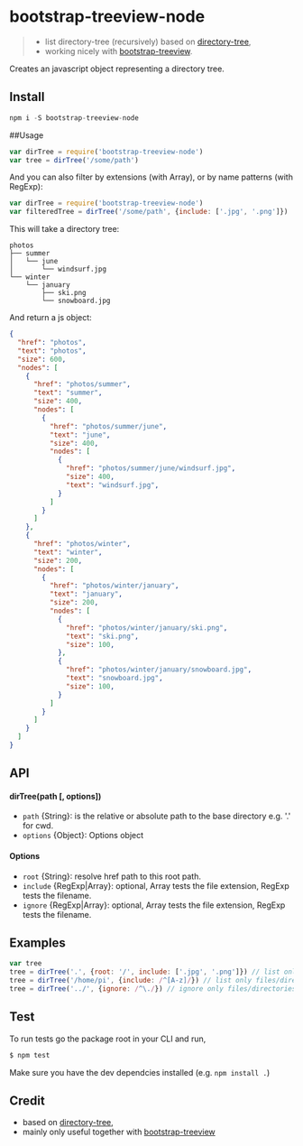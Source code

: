 # bootstrap-treeview-node

> - list directory-tree (recursively) based on [directory-tree](https://www.npmjs.com/package/directory-tree),
> - working nicely with [bootstrap-treeview](https://github.com/jonmiles/bootstrap-treeview).

Creates an javascript object representing a directory tree.

## Install
```js
npm i -S bootstrap-treeview-node

```


##Usage

```js
var dirTree = require('bootstrap-treeview-node')
var tree = dirTree('/some/path')
```

And you can also filter by extensions (with Array), or by name patterns (with RegExp):

```js
var dirTree = require('bootstrap-treeview-node')
var filteredTree = dirTree('/some/path', {include: ['.jpg', '.png']})
```

This will take a directory tree:

```
photos
├── summer
│   └── june
│       └── windsurf.jpg
└── winter
    └── january
        ├── ski.png
        └── snowboard.jpg
```

And return a js object:

```json
{
  "href": "photos",
  "text": "photos",
  "size": 600,
  "nodes": [
    {
      "href": "photos/summer",
      "text": "summer",
      "size": 400,
      "nodes": [
        {
          "href": "photos/summer/june",
          "text": "june",
          "size": 400,
          "nodes": [
            {
              "href": "photos/summer/june/windsurf.jpg",
              "size": 400,
              "text": "windsurf.jpg",
            }
          ]
        }
      ]
    },
    {
      "href": "photos/winter",
      "text": "winter",
      "size": 200,
      "nodes": [
        {
          "href": "photos/winter/january",
          "text": "january",
          "size": 200,
          "nodes": [
            {
              "href": "photos/winter/january/ski.png",
              "text": "ski.png",
              "size": 100,
            },
            {
              "href": "photos/winter/january/snowboard.jpg",
              "text": "snowboard.jpg",
              "size": 100,
            }
          ]
        }
      ]
    }
  ]
}
```

## API

#### dirTree(path [, options])

- `path` {String}:   is the relative or absolute path to the base directory e.g. '.' for cwd.
- `options` {Object}:   Options object


#### Options

- `root` {String}: resolve href path to this root path.
- `include` {RegExp|Array}: optional, Array tests the file extension, RegExp tests the filename.
- `ignore` {RegExp|Array}: optional, Array tests the file extension, RegExp tests the filename.

## Examples

```js
var tree
tree = dirTree('.', {root: '/', include: ['.jpg', '.png']}) // list only files with .jpg or .png file extensions, resolve href to '/'
tree = dirTree('/home/pi', {include: /^[A-z]/}) // list only files/directories that start with letters
tree = dirTree('../', {ignore: /^\./}) // ignore only files/directories that start with a dot like .git
```


## Test

To run tests go the package root in your CLI and run,

```bash
$ npm test
```

Make sure you have the dev dependcies installed (e.g. `npm install .`)


## Credit

- based on [directory-tree](https://www.npmjs.com/package/directory-tree),
- mainly only useful together with [bootstrap-treeview](https://github.com/jonmiles/bootstrap-treeview)

